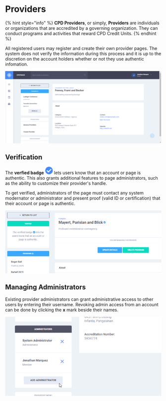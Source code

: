 # Providers

{% hint style="info" %}
**CPD Providers**, or simply, **Providers** are individuals or organizations that are accredited by a governing organization. They can conduct programs and activities that reward CPD Credit Units.
{% endhint %}

All registered users may register and create their own provider pages. The system does not verify the information during this process and it is up to the discretion on the account holders whether or not they use authentic infomation.

![](../.gitbook/assets/providers-view.png)

## Verification

The **verfied badge** ![](../.gitbook/assets/fa-check-circle-b%20%281%29.png) lets users know that an account or page is authentic. This also grants additional features to page administrators, such as the ability to customize their provider's handle.

To get verified, administrators of the page must contact any system modernator or administrator and present proof \(valid ID or certification\) that their account or page is authentic.

![](../.gitbook/assets/providers-verify.png)

## Managing Administrators  <a id="administrators"></a>

Existing provider administrators can grant administrative access to other users by entering their username. Revoking admin access from an account can be done by clicking the **x** mark beside their names.

![](../.gitbook/assets/providers-admin.png)

